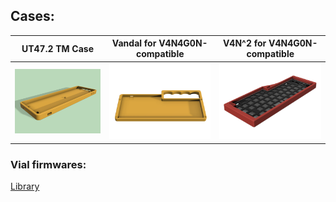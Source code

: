 ## Cases:

| UT47.2 TM Case | Vandal for V4N4G0N-compatible | V4N^2 for V4N4G0N-compatible |
| --- | --- | --- |
| [![UT47.2 TM Case](assets/tmcase-rgb-lp.png)](https://github.com/ba-keyboards/ut47.2-cases) | [![Vandal](assets/Vandal-top-angled.png)](https://github.com/ba-keyboards/Vandal) | [![V4N^2](assets/V4N2v1.png)](https://github.com/ba-keyboards/V4N-2) |


### Vial firmwares:

[Library](https://github.com/ba-keyboards/vial-firmwares)
